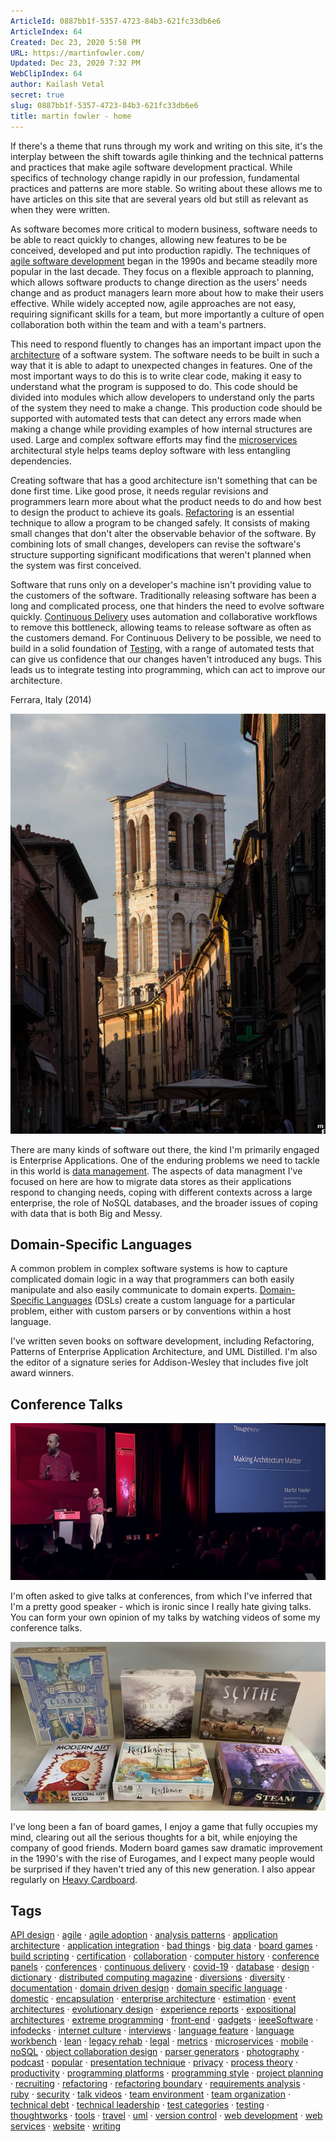 ```yaml
---
ArticleId: 0887bb1f-5357-4723-84b3-621fc33db6e6
ArticleIndex: 64
Created: Dec 23, 2020 5:58 PM
URL: https://martinfowler.com/
Updated: Dec 23, 2020 7:32 PM
WebClipIndex: 64
author: Kailash Vetal
secret: true
slug: 0887bb1f-5357-4723-84b3-621fc33db6e6
title: martin fowler - home
---
```

If there's a theme that runs through my work and writing on this site, it's the interplay between the shift towards agile thinking and the technical patterns and practices that make agile software development practical. While specifics of technology change rapidly in our profession, fundamental practices and patterns are more stable. So writing about these allows me to have articles on this site that are several years old but still as relevant as when they were written.

As software becomes more critical to modern business, software needs to be able to react quickly to changes, allowing new features to be be conceived, developed and put into production rapidly. The techniques of [agile software development](https://martinfowler.com/agile.html) began in the 1990s and became steadily more popular in the last decade. They focus on a flexible approach to planning, which allows software products to change direction as the users' needs change and as product managers learn more about how to make their users effective. While widely accepted now, agile approaches are not easy, requiring significant skills for a team, but more importantly a culture of open collaboration both within the team and with a team's partners.

This need to respond fluently to changes has an important impact upon the [architecture](https://martinfowler.com/architecture) of a software system. The software needs to be built in such a way that it is able to adapt to unexpected changes in features. One of the most important ways to do this is to write clear code, making it easy to understand what the program is supposed to do. This code should be divided into modules which allow developers to understand only the parts of the system they need to make a change. This production code should be supported with automated tests that can detect any errors made when making a change while providing examples of how internal structures are used. Large and complex software efforts may find the [microservices](https://martinfowler.com/microservices) architectural style helps teams deploy software with less entangling dependencies.

Creating software that has a good architecture isn't something that can be done first time. Like good prose, it needs regular revisions and programmers learn more about what the product needs to do and how best to design the product to achieve its goals. [Refactoring](https://refactoring.com/) is an essential technique to allow a program to be changed safely. It consists of making small changes that don't alter the observable behavior of the software. By combining lots of small changes, developers can revise the software's structure supporting significant modifications that weren't planned when the system was first conceived.

Software that runs only on a developer's machine isn't providing value to the customers of the software. Traditionally releasing software has been a long and complicated process, one that hinders the need to evolve software quickly. [Continuous Delivery](https://martinfowler.com/delivery.html) uses automation and collaborative workflows to remove this bottleneck, allowing teams to release software as often as the customers demand. For Continuous Delivery to be possible, we need to build in a solid foundation of [Testing](https://martinfowler.com/testing), with a range of automated tests that can give us confidence that our changes haven't introduced any bugs. This leads us to integrate testing into programming, which can act to improve our architecture.

Ferrara, Italy (2014)

![64%20f18b325b9b8d40fc96cea7036531cc6c/123.jpg](64%20f18b325b9b8d40fc96cea7036531cc6c/123.jpg)

There are many kinds of software out there, the kind I'm primarily engaged is Enterprise Applications. One of the enduring problems we need to tackle in this world is [data management](https://martinfowler.com/data). The aspects of data managment I've focused on here are how to migrate data stores as their applications respond to changing needs, coping with different contexts across a large enterprise, the role of NoSQL databases, and the broader issues of coping with data that is both Big and Messy.

## Domain-Specific Languages

A common problem in complex software systems is how to capture complicated domain logic in a way that programmers can both easily manipulate and also easily communicate to domain experts. [Domain-Specific Languages](https://martinfowler.com/dsl.html) (DSLs) create a custom language for a particular problem, either with custom parsers or by conventions within a host language.

I've written seven books on software development, including Refactoring, Patterns of Enterprise Application Architecture, and UML Distilled. I'm also the editor of a signature series for Addison-Wesley that includes five jolt award winners.

## Conference Talks

![64%20f18b325b9b8d40fc96cea7036531cc6c/oscon.png](64%20f18b325b9b8d40fc96cea7036531cc6c/oscon.png)

I'm often asked to give talks at conferences, from which I've inferred that I'm a pretty good speaker - which is ironic since I really hate giving talks. You can form your own opinion of my talks by watching videos of some my conference talks.

![64%20f18b325b9b8d40fc96cea7036531cc6c/board-games.png](64%20f18b325b9b8d40fc96cea7036531cc6c/board-games.png)

I've long been a fan of board games, I enjoy a game that fully occupies my mind, clearing out all the serious thoughts for a bit, while enjoying the company of good friends. Modern board games saw dramatic improvement in the 1990's with the rise of Eurogames, and I expect many people would be surprised if they haven't tried any of this new generation. I also appear regularly on [Heavy Cardboard](https://martinfowler.com/bliki/HeavyCardboard.html).

## Tags

[API design](https://martinfowler.com/tags/API%20design.html) · [agile](https://martinfowler.com/tags/agile.html) · [agile adoption](https://martinfowler.com/tags/agile%20adoption.html) · [analysis patterns](https://martinfowler.com/tags/analysis%20patterns.html) · [application architecture](https://martinfowler.com/tags/application%20architecture.html) · [application integration](https://martinfowler.com/tags/application%20integration.html) · [bad things](https://martinfowler.com/tags/bad%20things.html) · [big data](https://martinfowler.com/tags/big%20data.html) · [board games](https://martinfowler.com/tags/board%20games.html) · [build scripting](https://martinfowler.com/tags/build%20scripting.html) · [certification](https://martinfowler.com/tags/certification.html) · [collaboration](https://martinfowler.com/tags/collaboration.html) · [computer history](https://martinfowler.com/tags/computer%20history.html) · [conference panels](https://martinfowler.com/tags/conference%20panels.html) · [conferences](https://martinfowler.com/tags/conferences.html) · [continuous delivery](https://martinfowler.com/tags/continuous%20delivery.html) · [covid-19](https://martinfowler.com/tags/covid-19.html) · [database](https://martinfowler.com/tags/database.html) · [design](https://martinfowler.com/tags/design.html) · [dictionary](https://martinfowler.com/tags/dictionary.html) · [distributed computing magazine](https://martinfowler.com/tags/distributed%20computing%20magazine.html) · [diversions](https://martinfowler.com/tags/diversions.html) · [diversity](https://martinfowler.com/tags/diversity.html) · [documentation](https://martinfowler.com/tags/documentation.html) · [domain driven design](https://martinfowler.com/tags/domain%20driven%20design.html) · [domain specific language](https://martinfowler.com/tags/domain%20specific%20language.html) · [domestic](https://martinfowler.com/tags/domestic.html) · [encapsulation](https://martinfowler.com/tags/encapsulation.html) · [enterprise architecture](https://martinfowler.com/tags/enterprise%20architecture.html) · [estimation](https://martinfowler.com/tags/estimation.html) · [event architectures](https://martinfowler.com/tags/event%20architectures.html) · [evolutionary design](https://martinfowler.com/tags/evolutionary%20design.html) · [experience reports](https://martinfowler.com/tags/experience%20reports.html) · [expositional architectures](https://martinfowler.com/tags/expositional%20architectures.html) · [extreme programming](https://martinfowler.com/tags/extreme%20programming.html) · [front-end](https://martinfowler.com/tags/front-end.html) · [gadgets](https://martinfowler.com/tags/gadgets.html) · [ieeeSoftware](https://martinfowler.com/tags/ieeeSoftware.html) · [infodecks](https://martinfowler.com/tags/infodecks.html) · [internet culture](https://martinfowler.com/tags/internet%20culture.html) · [interviews](https://martinfowler.com/tags/interviews.html) · [language feature](https://martinfowler.com/tags/language%20feature.html) · [language workbench](https://martinfowler.com/tags/language%20workbench.html) · [lean](https://martinfowler.com/tags/lean.html) · [legacy rehab](https://martinfowler.com/tags/legacy%20rehab.html) · [legal](https://martinfowler.com/tags/legal.html) · [metrics](https://martinfowler.com/tags/metrics.html) · [microservices](https://martinfowler.com/tags/microservices.html) · [mobile](https://martinfowler.com/tags/mobile.html) · [noSQL](https://martinfowler.com/tags/noSQL.html) · [object collaboration design](https://martinfowler.com/tags/object%20collaboration%20design.html) · [parser generators](https://martinfowler.com/tags/parser%20generators.html) · [photography](https://martinfowler.com/tags/photography.html) · [podcast](https://martinfowler.com/tags/podcast.html) · [popular](https://martinfowler.com/tags/popular.html) · [presentation technique](https://martinfowler.com/tags/presentation%20technique.html) · [privacy](https://martinfowler.com/tags/privacy.html) · [process theory](https://martinfowler.com/tags/process%20theory.html) · [productivity](https://martinfowler.com/tags/productivity.html) · [programming platforms](https://martinfowler.com/tags/programming%20platforms.html) · [programming style](https://martinfowler.com/tags/programming%20style.html) · [project planning](https://martinfowler.com/tags/project%20planning.html) · [recruiting](https://martinfowler.com/tags/recruiting.html) · [refactoring](https://martinfowler.com/tags/refactoring.html) · [refactoring boundary](https://martinfowler.com/tags/refactoring%20boundary.html) · [requirements analysis](https://martinfowler.com/tags/requirements%20analysis.html) · [ruby](https://martinfowler.com/tags/ruby.html) · [security](https://martinfowler.com/tags/security.html) · [talk videos](https://martinfowler.com/tags/talk%20videos.html) · [team environment](https://martinfowler.com/tags/team%20environment.html) · [team organization](https://martinfowler.com/tags/team%20organization.html) · [technical debt](https://martinfowler.com/tags/technical%20debt.html) · [technical leadership](https://martinfowler.com/tags/technical%20leadership.html) · [test categories](https://martinfowler.com/tags/test%20categories.html) · [testing](https://martinfowler.com/tags/testing.html) · [thoughtworks](https://martinfowler.com/tags/thoughtworks.html) · [tools](https://martinfowler.com/tags/tools.html) · [travel](https://martinfowler.com/tags/travel.html) · [uml](https://martinfowler.com/tags/uml.html) · [version control](https://martinfowler.com/tags/version%20control.html) · [web development](https://martinfowler.com/tags/web%20development.html) · [web services](https://martinfowler.com/tags/web%20services.html) · [website](https://martinfowler.com/tags/website.html) · [writing](https://martinfowler.com/tags/writing.html)
